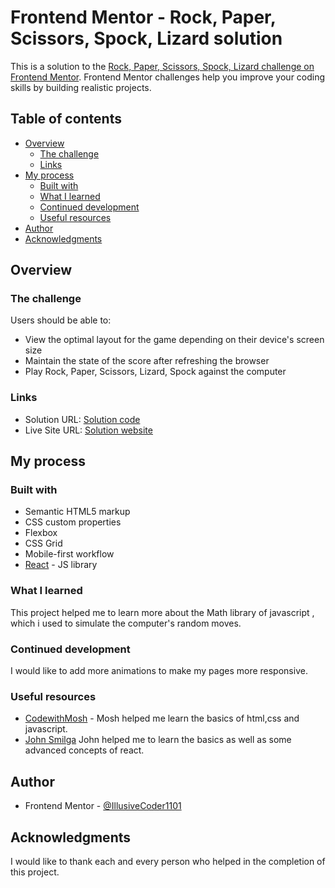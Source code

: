 # Frontend Mentor - Rock, Paper, Scissors, Spock, Lizard solution

This is a solution to the [Rock, Paper, Scissors, Spock, Lizard challenge on Frontend Mentor](https://www.frontendmentor.io/challenges/rock-paper-scissors-game-pTgwgvgH). Frontend Mentor challenges help you improve your coding skills by building realistic projects. 

## Table of contents

- [Overview](#overview)
  - [The challenge](#the-challenge)
  - [Links](#links)
- [My process](#my-process)
  - [Built with](#built-with)
  - [What I learned](#what-i-learned)
  - [Continued development](#continued-development)
  - [Useful resources](#useful-resources)
- [Author](#author)
- [Acknowledgments](#acknowledgments)


## Overview

### The challenge

Users should be able to:

- View the optimal layout for the game depending on their device's screen size
- Maintain the state of the score after refreshing the browser 
- Play Rock, Paper, Scissors, Lizard, Spock against the computer 

### Links

- Solution URL: [Solution code](https://https://github.com/IllusiveCoder1101/Rock-Paper-Scissor-Spock-Lizard-Project6.com)
- Live Site URL: [Solution website](https://rpssl-project6.netlify.app/)

## My process

### Built with

- Semantic HTML5 markup
- CSS custom properties
- Flexbox
- CSS Grid
- Mobile-first workflow
- [React](https://reactjs.org/) - JS library



### What I learned

This project helped me to learn more about the Math library of javascript , which i used to simulate the computer's random moves.

### Continued development

I would like to add more animations to make my pages more responsive.

### Useful resources

- [CodewithMosh](https://www.codewithmosh.com) - Mosh helped me learn the basics of html,css and javascript.
- [John Smilga](https://github.com/john-smilga.com)  John helped me to learn the basics as well as some advanced concepts of react.


## Author

- Frontend Mentor - [@IllusiveCoder1101](https://www.frontendmentor.io/profile/IllusiveCoder1101)


## Acknowledgments

I would like to thank each and every person who helped in the completion of this project.
